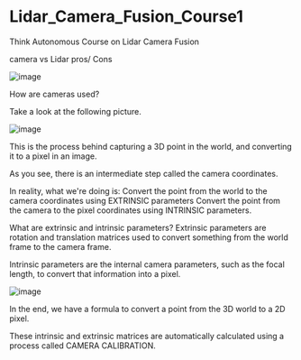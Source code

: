 # Lidar_Camera_Fusion_Course1

Think Autonomous Course on Lidar Camera Fusion


camera vs Lidar pros/ Cons

![image](https://github.com/user-attachments/assets/dd0150c9-a648-4390-9e3f-ad790e872ac4)

How are cameras used?

Take a look at the following picture.

![image](https://github.com/user-attachments/assets/9fb1eb18-b93f-4dba-8fd0-c9412dcd933c)


This is the process behind capturing a 3D point in the world, and converting it to a pixel in an image.

As you see, there is an intermediate step called the camera coordinates.

In reality, what we're doing is:
Convert the point from the world to the camera coordinates using EXTRINSIC parameters
Convert the point from the camera to the pixel coordinates using INTRINSIC parameters.

What are extrinsic and intrinsic parameters?
Extrinsic parameters are rotation and translation matrices used to convert something from the world frame to the camera frame.

Intrinsic parameters are the internal camera parameters, such as the focal length, to convert that information into a pixel.

![image](https://github.com/user-attachments/assets/01dd9240-14da-4d71-8990-a2a687915ff2)


In the end, we have a formula to convert a point from the 3D world to a 2D pixel.



These intrinsic and extrinsic matrices are automatically calculated using a process called CAMERA CALIBRATION.
